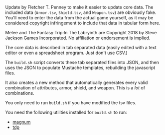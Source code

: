 Update by Fletcher T. Penney to make it easier to update core data.  The included data (`Armor.tsv`, `Shield.tsv`, and `Weapon.tsv`) are obviously fake.  You'll need to enter the data from the actual game yourself, as it may be considered copyright infringement to include that data in tabular form here.

Melee and The Fantasy Trip:In The Labryinth are Copyright 2018 by Steve Jackson Games Incorporated.  No affiliation or endorsement is implied.

The core data is described in tab separated data (easily edited with a text editor or even a spreadsheet program.  Just don't use CSV.)

The `build.sh` script converts these tab separated files into JSON, and then uses the JSON to populate Mustache templates, rebuilding the javascript files.

It also creates a new method that automatically generates every valid combination of attributes, armor, shield, and weapon.  This is a *lot* of combinations.

You only need to run `build.sh` if you have modified the tsv files.

You need the following utilities installed for `build.sh` to run:

*	[magnum](https://github.com/fletcher/magnum)
*	[tdp](https://github.com/fletcher/tdp)